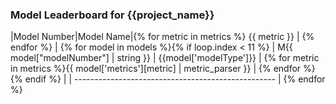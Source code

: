 ### Model Leaderboard for {{project_name}}


|Model Number|Model Name|{% for metric in metrics %} {{ metric }} | {% endfor %}
| {% for model in models  %}{% if loop.index < 11 %} | M{{ model["modelNumber"] | string }} | {{model['modelType']}} | {% for metric in metrics %}{{ model['metrics'][metric] | metric_parser }} | {% endfor %}{% endif %} |
| -------------------------------------------------- |
{% endfor %}